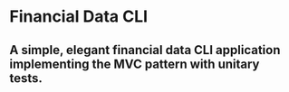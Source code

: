 # Financial Data CLI

## A simple, elegant financial data CLI application implementing the MVC pattern with unitary tests. 



